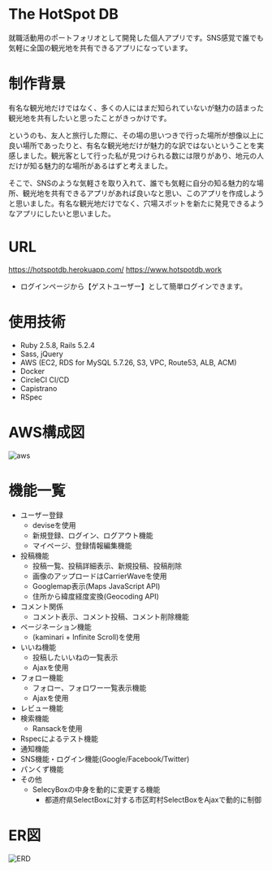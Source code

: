 # The HotSpot DB
就職活動用のポートフォリオとして開発した個人アプリです。SNS感覚で誰でも気軽に全国の観光地を共有できるアプリになっています。

# 制作背景
有名な観光地だけではなく、多くの人にはまだ知られていないが魅力の詰まった観光地を共有したいと思ったことがきっかけです。

というのも、友人と旅行した際に、その場の思いつきで行った場所が想像以上に良い場所であったりと、有名な観光地だけが魅力的な訳ではないということを実感しました。観光客として行った私が見つけられる数には限りがあり、地元の人だけが知る魅力的な場所があるはずと考えました。

そこで、SNSのような気軽さを取り入れて、誰でも気軽に自分の知る魅力的な場所、観光地を共有できるアプリがあれば良いなと思い、このアプリを作成しようと思いました。有名な観光地だけでなく、穴場スポットを新たに発見できるようなアプリにしたいと思いました。


# URL 
https://hotspotdb.herokuapp.com/
https://www.hotspotdb.work
* ログインページから【ゲストユーザー】として簡単ログインできます。

# 使用技術
* Ruby 2.5.8, Rails 5.2.4
* Sass, jQuery
* AWS (EC2, RDS for MySQL 5.7.26, S3, VPC, Route53, ALB, ACM)
* Docker
* CircleCI CI/CD
* Capistrano
* RSpec

# AWS構成図
![aws](https://user-images.githubusercontent.com/61926786/101277386-8273a980-37f7-11eb-8d46-5ef872f24d02.png)

# 機能一覧
* ユーザー登録
  * deviseを使用
  * 新規登録、ログイン、ログアウト機能
  * マイページ、登録情報編集機能
* 投稿機能
  * 投稿一覧、投稿詳細表示、新規投稿、投稿削除
  * 画像のアップロードはCarrierWaveを使用
  * Googlemap表示(Maps JavaScript API)
  * 住所から緯度経度変換(Geocoding API)
* コメント関係
  * コメント表示、コメント投稿、コメント削除機能
* ページネーション機能
  * (kaminari + Infinite Scroll)を使用
* いいね機能
  * 投稿したいいねの一覧表示
  * Ajaxを使用
* フォロー機能
  * フォロー、フォロワー一覧表示機能
  * Ajaxを使用
* レビュー機能
* 検索機能
  * Ransackを使用
* Rspecによるテスト機能
* 通知機能
* SNS機能・ログイン機能(Google/Facebook/Twitter)
* パンくず機能
* その他
  * SelecyBoxの中身を動的に変更する機能
    * 都道府県SelectBoxに対する市区町村SelectBoxをAjaxで動的に制御

# ER図
![ERD](https://user-images.githubusercontent.com/61926786/101979484-cc014000-3ca0-11eb-95cf-6e463f19b143.png)
